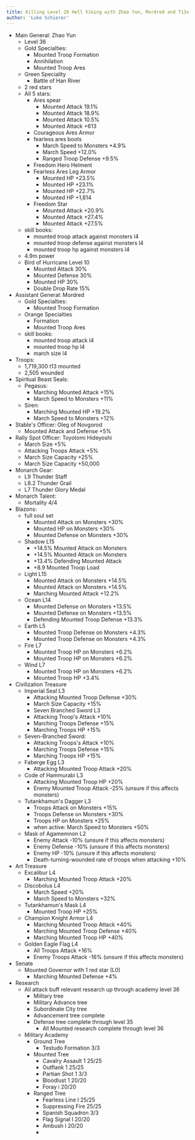 ```yaml
---
title: Killing Level 26 Hell Viking with Zhao Yun, Mordred and T13s
author: 'Luke Schierer'
---
```


- Main General: Zhao Yun
  - Level 36
  - Gold Specialties:
    - Mounted Troop Formation
    - Annihilation
    - Mounted Troop Ares
  - Green Speciality
    - Battle of Han River
  - 2 red stars
  - All 5 stars:
    - Ares spear
      - Mounted Attack 19.1%
      - Mounted Attack 18.9%
      - Mounted Attack 10.5%
      - Mounted Attack +613
    - Courageous Ares Armor
    - fearless ares boots
      - March Speed to Monsters +4.9%
      - March Speed +12.0%
      - Ranged Troop Defense +9.5%
    - Freedom Hero Helment
    - Fearless Ares Leg Armor
      - Mounted HP +23.5%
      - Mounted HP +23.1%
      - Mounted HP +22.7%
      - Mounted HP +1,814
    - Freedom Star
      - Mounted Attack +20.9%
      - Mounted Attack +27.4%
      - Mounted Attack +27.5%
  - skill books:
    - mounted troop attack against monsters l4
    - mounted troop defense against monsters l4
    - mounted troop hp against monsters l4
  - 4.9m power
  - Bird of Hurricane Level 10
    - Mounted Attack 30%
    - Mounted Defense 30%
    - Mounted HP 30%
    - Double Drop Rate 15%
- Assistant General: Mordred
  - Gold Specialties:
    - Mounted Troop Formation
  - Orange Specialties
    - Formation
    - Mounted Troop Ares
  - skill books:
    - mounted troop attack l4
    - mounted troop hp l4
    - march size l4
- Troops:
  - 1,719,300 t13 mounted
  - 2,505 wounded
- Spiritual Beast Seals:
  - Pegasus:
    - Marching Mounted Attack +15%
    - March Speed to Monsters +11%
  - Siren:
    - Marching Mounted HP +19.2%
    - March Speed to Monsters +12%
- Stable's Officer: Oleg of Novgorod
  - Mounted Attack and Defense +5%
- Rally Spot Officer: Toyotomi Hideyoshi
  - March Size +5%
  - Attacking Troops Attack +5%
  - March Size Capacity +25%
  - March Size Capacity +50,000
- Monarch Gear:
  - L9 Thunder Staff
  - L8.2 Thunder Grail
  - L7 Thunder Glory Medal
- Monarch Talent:
  - Mortality 4/4
- Blazons:
  - full soul set
    - Mounted Attack on Monsters +30%
    - Mounted HP on Monsters +30%
    - Mounted Defense on Monsters +30%
  - Shadow L15
    - +14.5% Mounted Attack on Monsters
    - +14.5% Mounted Attack on Monsters
    - +13.4% Defending Mounted Attack
    - +8.9 Mounted Troop Load
  - Light L15
    - Mounted Attack on Monsters +14.5%
    - Mounted Attack on Monsters +14.5%
    - Marching Mounted Attack +12.2%
  - Ocean L14
    - Mounted Defense on Monsters +13.5%
    - Mounted Defense on Monsters +13.5%
    - Defending Mounted Troop Defense +13.3%
  - Earth L5
    - Mounted Troop Defense on Monsters +4.3%
    - Mounted Troop Defense on Monsters +4.3%
  - Fire L7
    - Mounted Troop HP on Monsters +6.2%
    - Mounted Troop HP on Monsters +6.2%
  - Wind L7
    - Mounted Troop HP on Monsters +6.2%
    - Mounted Troop HP +3.4%
- Civilization Treasure
  - Imperial Seal L3
    - Attacking Mounted Troop Defense +30%
    - March Size Capacity +15%
    - Seven Branched Sword L3
    - Attacking Troop's Attack +10%
    - Marching Troops Defense +15%
    - Marching Troops HP +15%
  - Seven-Branched Sword:
    - Attacking Troops's Attack +10%
    - Marching Troops Defense +15%
    - Marching Troops HP +15%
  - Faberge Egg L3
    - Attacking Mounted Troop Attack +20%
  - Code of Hammurabi L3
    - Attacking Mounted Troop HP +20%
    - Enemy Mounted Troop Attack -25% (unsure if this affects monsters)
  - Tutankhamun's Dagger L3
    - Troops Attack on Monsters +15%
    - Troops Defense on Monsters +30%
    - Troops HP on Monsters +25%
    - when active: March Speed to Monsters +50%
  - Mask of Agamemnon L2
    - Enemy Attack -10% (unsure if this affects monsters)
    - Enemy Defense -10% (unsure if this affects monsters)
    - Enemy HP -10% (unsure if this affects monsters)
    - Death-turning-wounded rate of troops when attacking +10%
- Art Treasure
  - Excalibur L4
    - Marching Mounted Troop Attack +20%
  - Discobolus L4
    - March Speed +20%
    - March Speed to Monsters +32%
  - Tutankhamun's Mask L4
    - Mounted Troop HP +25%
  - Champion Knight Armor L4
    - Marching Mounted Troop Attack +40%
    - Marching Mounted Troop Defense +40%
    - Marching Mounted Troop HP +40%
  - Golden Eagle Flag L4
    - All Troops Attack +16%
    - Enemy Troops Attack -16% (unsure if this affects monsters)
- Senate
  - Mounted Governor with 1 red star (L0)
    - Marching Mounted Defense +4%
- Research
  - All attack buff relevant research up through academy level 36
    - Military tree
    - Military Advance tree
    - Subordinate City tree
    - Advancement tree complete
    - Defense tree complete through level 35
      - All Mounted research complete through level 36
  - Military Academy
    - Ground Tree
      - Testudo Formation 3/3
    - Mounted Tree
      - Cavalry Assault 1 25/25
      - Outflank 1 25/25
      - Partian Shot 1 3/3
      - Bloodlust 1 20/20
      - Foray i 20/20
    - Ranged Tree
      - Fearless Line I 25/25
      - Suppressing Fire 25/25
      - Spanish Squadron 3/3
      - Flag Signal I 20/20
      - Ambush I 20/20
      -
